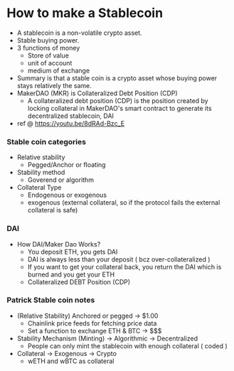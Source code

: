 # How to make a Stablecoin 
- A stablecoin is a non-volatile crypto asset.
- Stable buying power.
- 3 functions of money 
    - Store of value
    - unit of account
    - medium of exchange
- Summary is that a stable coin is a crypto asset whose buying power stays relatively the same.
- MakerDAO (MKR) is Collateralized Debt Position (CDP)
    - A collateralized debt position (CDP) is the position created by locking collateral in MakerDAO's smart contract to generate its decentralized stablecoin, DAI
- ref @ https://youtu.be/8dRAd-Bzc_E

### Stable coin categories
- Relative stability
    - Pegged/Anchor or floating
- Stability method
    - Goverend or algorithm 
- Collateral Type
    - Endogenous or exogenous
    - exogenous (external collateral, so if the protocol fails the external collateral is safe)
    
### DAI
- How DAI/Maker Dao Works?
    - You deposit ETH, you gets DAI
    - DAI is always less than your deposit ( bcz over-collateralized )
    - If you want to get your collateral back, you return the DAI which is burned and you get your ETH
    - Collateralized DEBT Position (CDP)
    
### Patrick Stable coin notes
- (Relative Stability) Anchored or pegged -> $1.00
    - Chainlink price feeds for fetching price data
    - Set a function to exchange ETH & BTC -> $$$
- Stability Mechanism (Minting) -> Algorithmic -> Decentralized
    - People can only mint the stablecoin with enough collateral ( coded )
- Collateral -> Exogenous -> Crypto
    - wETH and wBTC as collateral